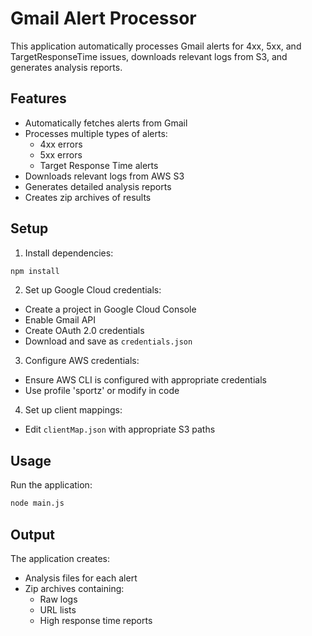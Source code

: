 # Gmail Alert Processor

This application automatically processes Gmail alerts for 4xx, 5xx, and TargetResponseTime issues, downloads relevant logs from S3, and generates analysis reports.

## Features

- Automatically fetches alerts from Gmail
- Processes multiple types of alerts:
  - 4xx errors
  - 5xx errors
  - Target Response Time alerts
- Downloads relevant logs from AWS S3
- Generates detailed analysis reports
- Creates zip archives of results

## Setup

1. Install dependencies:
```bash
npm install
```

2. Set up Google Cloud credentials:
- Create a project in Google Cloud Console
- Enable Gmail API
- Create OAuth 2.0 credentials
- Download and save as `credentials.json`

3. Configure AWS credentials:
- Ensure AWS CLI is configured with appropriate credentials
- Use profile 'sportz' or modify in code

4. Set up client mappings:
- Edit `clientMap.json` with appropriate S3 paths

## Usage

Run the application:
```bash
node main.js
```

## Output

The application creates:
- Analysis files for each alert
- Zip archives containing:
  - Raw logs
  - URL lists
  - High response time reports
